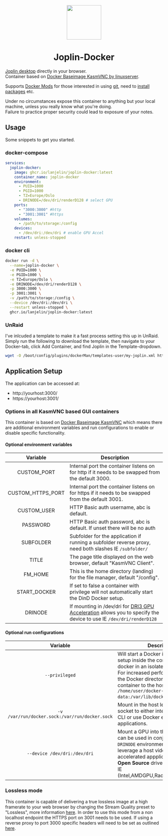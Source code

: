 <div align="center">
    <img src="https://joplinapp.org/images/logo-text.svg" width="110", height="110">
</div>
<h1 align="center">Joplin-Docker</h1>

[Joplin desktop](https://joplinapp.org/) directly in your browser.  
Container based on [Docker Baseimage KasmVNC by linuxserver](https://github.com/linuxserver/docker-baseimage-kasmvnc).


Supports [Docker Mods](https://github.com/linuxserver/docker-mods) for those interested in using [git](https://github.com/linuxserver/docker-mods/tree/universal-git), need to [install packages](https://github.com/linuxserver/docker-mods/tree/universal-package-install) etc.

Under no circumstances expose this container to anything but your local machine, unless you really know what you're doing.  
Failure to practice proper security could lead to exposure of your notes.

## Usage

Some snippets to get you started.

### docker-compose

```yaml
services:
  joplin-docker:
    image: ghcr.io/lanjelin/joplin-docker:latest
    container_name: joplin-docker
    environment:
      - PUID=1000
      - PGID=1000
      - TZ=Europe/Oslo
      - DRINODE=/dev/dri/renderD128 # select GPU
    ports:
      - "3000:3000" #http
      - "3001:3001" #https
    volumes:
      - /path/to/storage:/config
    devices:
      - /dev/dri:/dev/dri # enable GPU Accel
    restart: unless-stopped
```

### docker cli

```bash
docker run -d \
  --name=joplin-docker \
  -e PUID=1000 \
  -e PGID=1000 \
  -e TZ=Europe/Oslo \
  -e DRINODE=/dev/dri/renderD128 \
  -p 3000:3000 \
  -p 3001:3001 \
  -v /path/to/storage:/config \
  --device /dev/dri:/dev/dri \
  --restart unless-stopped \
  ghcr.io/lanjelin/joplin-docker:latest
```

### UnRaid

I've inlcuded a template to make it a fast process setting this up in UnRaid.  
Simply run the following to download the template, then navigate to your Docker-tab, click Add Container, and find Joplin in the Template-dropdown.

```bash
wget -O /boot/config/plugins/dockerMan/templates-user/my-joplin.xml https://raw.githubusercontent.com/Lanjelin/docker-templates/main/lanjelin/joplin.xml
```

## Application Setup

The application can be accessed at:

- http://yourhost:3000/
- https://yourhost:3001/

### Options in all KasmVNC based GUI containers

This container is based on [Docker Baseimage KasmVNC](https://github.com/linuxserver/docker-baseimage-kasmvnc) which means there are additional environment variables and run configurations to enable or disable specific functionality.

#### Optional environment variables

|     Variable      | Description                                                                                                                                                                             |
| :---------------: | --------------------------------------------------------------------------------------------------------------------------------------------------------------------------------------- |
|    CUSTOM_PORT    | Internal port the container listens on for http if it needs to be swapped from the default 3000.                                                                                        |
| CUSTOM_HTTPS_PORT | Internal port the container listens on for https if it needs to be swapped from the default 3001.                                                                                       |
|    CUSTOM_USER    | HTTP Basic auth username, abc is default.                                                                                                                                               |
|     PASSWORD      | HTTP Basic auth password, abc is default. If unset there will be no auth                                                                                                                |
|     SUBFOLDER     | Subfolder for the application if running a subfolder reverse proxy, need both slashes IE `/subfolder/`                                                                                  |
|       TITLE       | The page title displayed on the web browser, default "KasmVNC Client".                                                                                                                  |
|      FM_HOME      | This is the home directory (landing) for the file manager, default "/config".                                                                                                           |
|   START_DOCKER    | If set to false a container with privilege will not automatically start the DinD Docker setup.                                                                                          |
|      DRINODE      | If mounting in /dev/dri for [DRI3 GPU Acceleration](https://www.kasmweb.com/kasmvnc/docs/master/gpu_acceleration.html) allows you to specify the device to use IE `/dev/dri/renderD128` |

#### Optional run configurations

|                    Variable                    | Description                                                                                                                                                                                                                                              |
| :--------------------------------------------: | -------------------------------------------------------------------------------------------------------------------------------------------------------------------------------------------------------------------------------------------------------- |
|                 `--privileged`                 | Will start a Docker in Docker (DinD) setup inside the container to use docker in an isolated environment. For increased performance mount the Docker directory inside the container to the host IE `-v /home/user/docker-data:/var/lib/docker`.          |
| `-v /var/run/docker.sock:/var/run/docker.sock` | Mount in the host level Docker socket to either interact with it via CLI or use Docker enabled applications.                                                                                                                                             |
|          `--device /dev/dri:/dev/dri`          | Mount a GPU into the container, this can be used in conjunction with the `DRINODE` environment variable to leverage a host video card for GPU accelerated appplications. Only **Open Source** drivers are supported IE (Intel,AMDGPU,Radeon,ATI,Nouveau) |

### Lossless mode

This container is capable of delivering a true lossless image at a high framerate to your web browser by changing the Stream Quality preset to "Lossless", more information [here](https://www.kasmweb.com/docs/latest/how_to/lossless.html#technical-background). In order to use this mode from a non localhost endpoint the HTTPS port on 3001 needs to be used. If using a reverse proxy to port 3000 specific headers will need to be set as outlined [here](https://github.com/linuxserver/docker-baseimage-kasmvnc#lossless).

